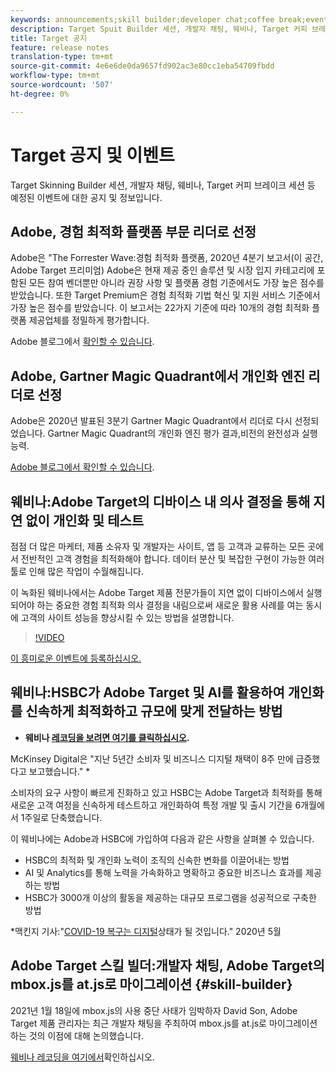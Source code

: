 ```yaml
---
keywords: announcements;skill builder;developer chat;coffee break;events
description: Target Spuit Builder 세션, 개발자 채팅, 웨비나, Target 커피 브레이크 세션 등 예정된 이벤트에 대한 정보입니다.
title: Target 공지
feature: release notes
translation-type: tm+mt
source-git-commit: 4e6e6de0da9657fd902ac3e80cc1eba54709fbdd
workflow-type: tm+mt
source-wordcount: '507'
ht-degree: 0%

---
```



# Target 공지 및 이벤트

Target Skinning Builder 세션, 개발자 채팅, 웨비나, Target 커피 브레이크 세션 등 예정된 이벤트에 대한 공지 및 정보입니다.

## Adobe, 경험 최적화 플랫폼 부문 리더로 선정

Adobe은 &quot;The Forrester Wave:경험 최적화 플랫폼, 2020년 4분기 보고서(이 공간, Adobe Target 프리미엄) Adobe은 현재 제공 중인 솔루션 및 시장 입지 카테고리에 포함된 모든 참여 벤더뿐만 아니라 권장 사항 및 플랫폼 경험 기준에서도 가장 높은 점수를 받았습니다. 또한 Target Premium은 경험 최적화 기법 혁신 및 지원 서비스 기준에서 가장 높은 점수를 받았습니다. 이 보고서는 22가지 기준에 따라 10개의 경험 최적화 플랫폼 제공업체를 정밀하게 평가합니다.

Adobe 블로그에서 [확인할 수 있습니다](https://blog.adobe.com/en/2020/11/24/adobe-named-leader-in-forrester-wave-report-experience-optimization-platforms.html).

## Adobe, Gartner Magic Quadrant에서 개인화 엔진 리더로 선정

Adobe은 2020년 발표된 3분기 Gartner Magic Quadrant에서 리더로 다시 선정되었습니다. Gartner Magic Quadrant의 개인화 엔진 평가 결과,비전의 완전성과 실행 능력.

[Adobe 블로그에서 확인할 수 있습니다](https://theblog.adobe.com/adobe-again-named-leader-in-gartner-magic-quadrant-for-personalization-engines/).

## 웨비나:Adobe Target의 디바이스 내 의사 결정을 통해 지연 없이 개인화 및 테스트

점점 더 많은 마케터, 제품 소유자 및 개발자는 사이트, 앱 등 고객과 교류하는 모든 곳에서 전반적인 고객 경험을 최적화해야 합니다. 데이터 분산 및 복잡한 구현이 가능한 여러 툴로 인해 많은 작업이 수월해집니다.

이 녹화된 웨비나에서는 Adobe Target 제품 전문가들이 지연 없이 디바이스에서 실행되어야 하는 중요한 경험 최적화 의사 결정을 내림으로써 새로운 활용 사례를 여는 동시에 고객의 사이트 성능을 향상시킬 수 있는 방법을 설명합니다.

>[!VIDEO](https://video.tv.adobe.com/v/328148)

[이 흥미로운 이벤트에 등록하십시오.](https://www.adobeeventsonline.com/Target/2020/OnDeviceDecisions/invite.html)

## 웨비나:HSBC가 Adobe Target 및 AI를 활용하여 개인화를 신속하게 최적화하고 규모에 맞게 전달하는 방법

* **웨비나 [레코딩을 보려면 여기를 클릭하십시오](https://seminars.adobeconnect.com/ps4ozlg7qfdy/?proto=true).**

McKinsey Digital은 &quot;지난 5년간 소비자 및 비즈니스 디지털 채택이 8주 만에 급증했다고 보고했습니다.&quot; *

소비자의 요구 사항이 빠르게 진화하고 있고 HSBC는 Adobe Target과 최적화를 통해 새로운 고객 여정을 신속하게 테스트하고 개인화하여 특정 개발 및 출시 기간을 6개월에서 1주일로 단축했습니다.

이 웨비나에는 Adobe과 HSBC에 가입하여 다음과 같은 사항을 살펴볼 수 있습니다.

* HSBC의 최적화 및 개인화 노력이 조직의 신속한 변화를 이끌어내는 방법
* AI 및 Analytics를 통해 노력을 가속화하고 명확하고 중요한 비즈니스 효과를 제공하는 방법
* HSBC가 3000개 이상의 활동을 제공하는 대규모 프로그램을 성공적으로 구축한 방법

*맥킨지 기사:&quot;[COVID-19 복구는 디지털](https://www.mckinsey.com/business-functions/mckinsey-digital/our-insights/the-covid-19-recovery-will-be-digital-a-plan-for-the-first-90-days#)상태가 될 것입니다.&quot; 2020년 5월

## Adobe Target 스킬 빌더:개발자 채팅, Adobe Target의 mbox.js를 at.js로 마이그레이션 {#skill-builder}

2021년 1월 18일에 mbox.js의 사용 중단 사태가 임박하자 David Son, Adobe Target 제품 관리자는 최근 개발자 채팅을 주최하여 mbox.js를 at.js로 마이그레이션하는 것의 이점에 대해 논의했습니다.

[웨비나 레코딩을 여기에서](https://seminars.adobeconnect.com/ptdo6mfo6qn6/?proto=true)확인하십시오.